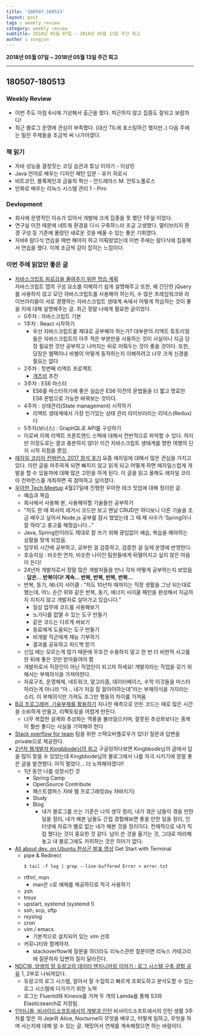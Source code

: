 ```yaml
---
title: '180507-180513'  
layout: post
tags : weekly review
category: weekly review
subtitle: 2018년 05월 07일 ~ 2018년 05월 13일 주간 회고
author : sungjun
---
```


**2018년 05월 07일 ~ 2018년 05월 13일 주간 회고** 

---

## 180507-180513

### Weekly Review
  - 이번 주도 아침 6시에 기상해서 출근을 했다. 피곤하지 않고 집중도 잘되고 보람차다!
  - 최근 블로그 운영에 관심이 부족했다. (대신 TIL에 포스팅하긴 했지만..) 다음 주에는 밀린 주제들을 조금씩 써 나가야겠다.

### 책 읽기
  - 자바 성능을 결정짓는 코딩 습관과 튜닝 이야기 - 이상민
  - Java 언어로 배우는 디자인 패턴 입문 - 유키 히로시
  - 비트코인, 블록체인과 금융의 혁신 - 안드레아스 M. 안토노풀로스
  - 만화로 배우는 리눅스 시스템 관리 1 - Piro

### Devlopment
- 회사에 운영적인 이슈가 있어서 개발에 크게 집중을 못 했던 1주일 이었다.
- 연구실 이전 때문에 네트웍 환경을 다시 구축하느라 조금 고생했다. 멀티브리지 환경 구성 등 기존에 몰랐던 새로운 것을 배울 수 있는 좋은 기회였다.
- 자바8 람다식 연습을 매번 해야지 하고 미뤄왔었는데 이번 주에는 람다식에 집중해서 연습을 했다. 이제 조금씩 감이 잡히는 느낌이다.

### 이번 주에 읽었던 좋은 글
- [자바스크립트 피로감을 줄여주기 위한 학습 계획](https://rhostem.github.io/posts/2016-12-19-A-Study-Plan-To-Cure-JavaScript-Fatigue/)  
자바스크립트 앱의 구성 요소를 이해하기 쉽게 설명해주고 또한, 왜 간단한 jQuery를 사용하지 않고 모던 자바스크립트를 사용해야 하는지,  수 많은 프레임워크와 라이브러리들이 서로 경쟁하는 자바스크립트 생태계 속에서 어떻게 학습하는 것이 좋을 지에 대해 설명해주는 글. 최근 정말 나에게 필요한 글이었다.
  - 0주차 : 자바스크립트 기본
  - 1주차 : React 시작하기
    - 우선 자바스크립트를 제대로 공부해야 하는가?  대부분의 리액트 튜토리얼들은 자바스크립트의 아주 적은 부분만을 사용하는 것이 사실이니 지금 당장 필요한 것만 공부하고 나머지는 뒤로 미뤄두는 것이 좋을 것이다. 또한, 당장은 웹팩이나 바벨이 어떻게 동작하는지 이해하려고 너무 크게 신경쓸 필요는 없다
  - 2주차 : 첫번째 리엑트 프로젝트
    - [개츠비](https://github.com/gatsbyjs/gatsby) 추천
  - 3주차 : ES6 마스터
    - ES6를 마스터하기에 좋은 실습은 ES6 이전의 문법들을 더 짧고 명료한 ES6 문법으로 가능한 바꿔보는 것이다.
  - 4주차 : 상태관리(State management) 시작하기
      - 리액트 생태계에서 가장 인기있는 상태 관리 라이브러리는 리덕스(Redux)다
  - 5주차(보너스) : GraphQL로 API를 구성하기
  - 이로써 이제 리액트 프론트엔드 스택에 대해서 전반적으로 파악할 수 있다. 하지만 이정도로는 결코 충분하지 않다! 이건 자바스크립트 생태계를 향한 여행의 단지 시작 지점을 뿐임.
- [애자일 코리아 컨퍼런스 2017 참석 후기](http://kihoonkim.github.io/2017/09/30/Agile/agilekorea2017/) 요즘 애자일에 대해서 많은 관심을 가지고 있다. 이런 글을 마주하게 되면 빠지지 않고 읽게 되고 어떻게 하면 애자일스럽게 개발을 할 수 있을까에 대해 많은 고민을 하게 된다. 이 글을 읽고 올해도 애자일 코리아 컨퍼런스를 개최하면 꼭 참여하고 싶어졌다.
- [우아한 Tech Meetup](http://heeinso.netlify.com/posts/woowahan-tech-meetup/) 4월27일에 진행한 우아한 테크 밋업에 대해 정리한 글.
  - 예습과 복습
  - 회사에서 사용해 본, 사용해야할 기술들만 공부하기
  - “저도 한 때 회사의 레거시 코드만 보고 맨날 CRUD만 하다보니 다른 기술을 조금 배우고 싶어서 Node.js 공부를 잠시 했었는데 그 때 제 사수가 ‘Spring이나 잘 하라’고 충고를 해줬습니다…”
  - Java, Spring만이라도 제대로 잘 쓰기 위해 끊임없이 예습, 복습을 해야하는 상황을 맞게 되었음.
  - 업무외 시간에 공부하고, 공부한 걸 검증하고, 검증한 걸 실제 운영에 반영한다.
  - 호승지심 : 비슷한 연차, 비슷한 나이인 팀원들에게 뒤떨어지고 싶지 않은 마음이 든다!
  - 24년차 개발자로서 정말 많은 개발자들을 만나 각자 어떻게 공부하는지 보았음 : **답은… 반복이다! 계속… 반복, 반복, 반복, 반복…**
  - 반복, 동기, 에너지 사이클 :  “저도 10년차 때까지는 직장 생활을 그냥 되는대로 했는데, 어느 순간 위와 같은 반복, 동기, 에너지 사이클 패턴을 완성해서 지금까지 지치지 않고 개발자로 살아가고 있습니다.”
    - 일상 업무에 코드를 사용해보기
    - 노가다를 없앨 수 있는 도구 만들기
    - 같은 코드는 다르게 써보기
    - 동료에게 도움되는 도구 만들기
    - 비개발 직군에게 재능 기부하기
    - 결과를 공유하고 피드백 받기
  - 신입 때는 모르는게 많기 때문에 무조건 수용하지 말고 한 번 더 비판적 사고를 한 뒤에 좋은 것만 받아들여야 함
  - 개발자로서 직장인이 아닌 직업인이 되고자 하세요! 개발자라는 직업을 갖기 위해서는 부채의식을 가져야한다.
  - 자료구조, 운영체제, 네트워크, 알고리즘, 데이터베이스, 수학 이것들을 마스터하라는게 아니라 “아… 내가 저걸 잘 알아야하는데”라는 부채의식을 가지라는 소리. 이 부채의식만 가져도 조그만 행동의 차이를 가져옴
- [B급 프로그래머, 기술부채를 활용하기](http://jhrogue.blogspot.kr/2018/03/b_24.html) 지나친 예측으로 만든 코드는 때로 많은 시간을 소비하게 만들고, 리팩토링을 어렵게 만든다.
  - 너무 복잡한 설계와 추상화는 역풍을 불러일으키며, 잘못된 추상화보다는 중복이 훨씬 좋다는 사실을 기억해야 한다
- [Stack overflow for team](https://stackoverflow.com/teams) 팀을 위한 스택오버플로우가 있다! 질문과 답변을 private으로 제공한다.
- [2년차 웹개발자 Kingbbode님의 회고](http://blog.kingbbode.com/posts/who-am-i-2) 구글링하다보면 Kingbbode님의 글에서 답을 많이 찾을 수 있었는데 Kingbbode님의 블로그에서 나를 자극 시키기에 정말 좋은 글을 발견했다. 아직 멀었다... 더 노력해야겠다!!
  - 1년 동안 나를 성장시킨 것
    - Spring Camp
    - OpenSource Contribute
    - 패스트캠퍼스 자바 웹 프로그래밍(by 자바지기)
    - Study
    - Blog
      - 내가 블로그를 쓰는 기준은 나의 생각 정리, 내가 겪은 남들이 겪을 만한 일을 정리, 내가 해본 남들도 간접 경험해보면 좋을 만한 일을 정리, 인터넷에 자료가 별로 없는 내가 해본 것을 정리이다. 전체적으로 내가 직접 했다는 것이 중요한 것 같다. 남이 쓴 것을 옮기는 것, 그대로 따라해놓고 내 블로그에도 카피하는 것은 의미가 없다.
- [All about dev. on Ubuntu 한상곤 발표 영상](https://www.youtube.com/watch?v=JbH-xzD7IkE) Get Start with Terminal
  - pipe & Redirect
    ```
    $ tail -f log | grep --line-buffered Error > error.txt
    ```
  - rtfm!, man
    - man은 c로 예제를 제공하므로 적극 사용하기
  - zsh
  - tmux
  - upstart, systemd (systemd !)
  - ssh, scp, sftp
  - rsyslog
  - cron
  - vim / emacs
    - 기본적으로 설치되어 있는 vim 선호
  - 커뮤니티와 함께하자.
    - stackoverflow에 질문을 하더라도 리눅스관련 질문이면 리눅스 카테고리에 질문하자 답변의 질이 달라진다.
- [NDC18, 양생의 땅 듀랑고의 데이터 엔지니어링 이야기 : 로그 시스템 구축 경험 공유](https://www.slideshare.net/ssuser380e9c/ndc18-95524337) 1, 2부로 나눠져있다.
  - 듀랑고의 로그 시스템,  알아서 잘 수집하고 빠르게 조회도하고 분석도할 수 있는 로그 시스템에 다가가기 위한 노력
  - 로그는 Fluentd와 Kinesis를 거쳐 두 개의 Lamda를 통해 S3와 Elasticsearch로 저장됨.
- [인터니들, 비사이드소프트에서의 개발과 인턴](https://www.bsidesoft.com/6195) 비사이드소프트에서의 인턴 생활 3주 차를 맞은 저 Jeje와 Alice, Nocturne이 무엇을 배우고, 어떻게 일하고, 무엇을 하며 사는지에 대해 알 수 있는 글. 재밌어서 연재를 계속해줬으면 하는 바람이다.
